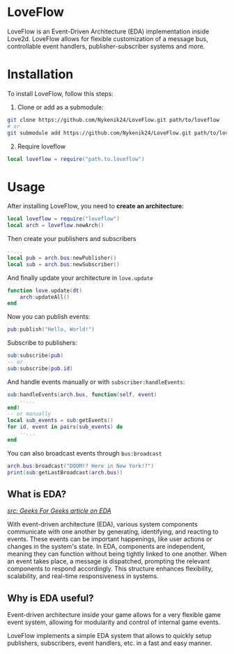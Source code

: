 # LoveFlow
LoveFlow is an Event-Driven Architecture (EDA) implementation inside Love2d. LoveFlow allows for flexible customization of a message bus, controllable event handlers, publisher-subscriber systems and more.

# Installation
To install LoveFlow, follow this steps:

1. Clone or add as a submodule:
```bash
git clone https://github.com/Nykenik24/LoveFlow.git path/to/loveflow
# or
git submodule add https://github.com/Nykenik24/LoveFlow.git path/to/loveflow
```
2. Require loveflow
```lua
local loveflow = require("path.to.loveflow")
```

# Usage
After installing LoveFlow, you need to **create an architecture**:
```lua
local loveflow = require("loveflow")
local arch = loveflow.newArch()
```
Then create your publishers and subscribers
```lua
--...
local pub = arch.bus:newPublisher()
local sub = arch.bus:newSubscriber()
```
And finally update your architecture in `love.update`
```lua
function love.update(dt)
	arch:updateAll()
end	
```

Now you can publish events:
```lua
pub:publish("Hello, World!")
```
Subscribe to publishers:
```lua
sub:subscribe(pub)
-- or
sub:subscribe(pub.id)
```
And handle events manually or with `subscriber:handleEvents`:
```lua
sub:handleEvents(arch.bus, function(self, event)
	--...
end)
-- or manually
local sub_events = sub:getEvents()
for id, event in pairs(sub_events) do
	--...
end	
```
You can also broadcast events through `bus:broadcast`
```lua
arch.bus:broadcast("DOOM!? Here in New York!?")
print(sub:getLastBroadcast(arch.bus))
```

## What is EDA?
*[src: Geeks For Geeks article on EDA](https://www.geeksforgeeks.org/event-driven-architecture-system-design/)*

With event-driven architecture (EDA), various system components communicate with one another by generating, identifying, and reacting to events. These events can be important happenings, like user actions or changes in the system's state. In EDA, components are independent, meaning they can function without being tightly linked to one another. When an event takes place, a message is dispatched, prompting the relevant components to respond accordingly. This structure enhances flexibility, scalability, and real-time responsiveness in systems.


## Why is EDA useful?
Event-driven architecture inside your game allows for a very flexible game event system, allowing for modularity and control of internal game events.

LoveFlow implements a simple EDA system that allows to quickly setup publishers, subscribers, event handlers, etc. in a fast and easy manner.



